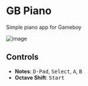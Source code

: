# GB Piano

Simple piano app for Gameboy

![image](https://github.com/user-attachments/assets/7aaf9b83-b5f7-45c4-9156-56cc3497f154)

## Controls

- **Notes**: <kbd>D-Pad</kbd>, <kbd>Select</kbd>, <kbd>A</kbd>, <kbd>B</kbd>
- **Octave Shift**: <kbd>Start</kbd>
